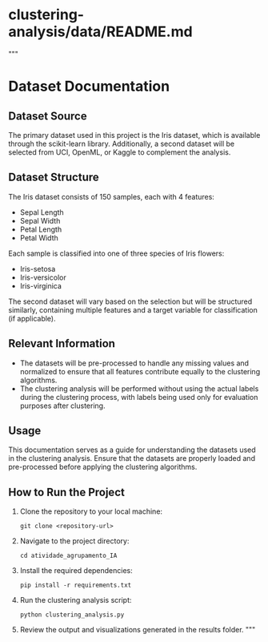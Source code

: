 # clustering-analysis/data/README.md

"""
# Dataset Documentation

## Dataset Source
The primary dataset used in this project is the Iris dataset, which is available through the scikit-learn library. Additionally, a second dataset will be selected from UCI, OpenML, or Kaggle to complement the analysis.

## Dataset Structure
The Iris dataset consists of 150 samples, each with 4 features:
- Sepal Length
- Sepal Width
- Petal Length
- Petal Width

Each sample is classified into one of three species of Iris flowers:
- Iris-setosa
- Iris-versicolor
- Iris-virginica

The second dataset will vary based on the selection but will be structured similarly, containing multiple features and a target variable for classification (if applicable).

## Relevant Information
- The datasets will be pre-processed to handle any missing values and normalized to ensure that all features contribute equally to the clustering algorithms.
- The clustering analysis will be performed without using the actual labels during the clustering process, with labels being used only for evaluation purposes after clustering.

## Usage
This documentation serves as a guide for understanding the datasets used in the clustering analysis. Ensure that the datasets are properly loaded and pre-processed before applying the clustering algorithms.

## How to Run the Project
1. Clone the repository to your local machine:
   ```
   git clone <repository-url>
   ```
2. Navigate to the project directory:
   ```
   cd atividade_agrupamento_IA
   ```
3. Install the required dependencies:
   ```
   pip install -r requirements.txt
   ```
4. Run the clustering analysis script:
   ```
   python clustering_analysis.py
   ```
5. Review the output and visualizations generated in the results folder.
"""